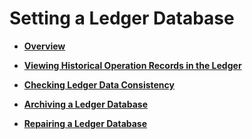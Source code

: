 # Setting a Ledger Database<a name="EN-US_TOPIC_0000001100127484"></a>

-   **[Overview](overview-6.md)**  

-   **[Viewing Historical Operation Records in the Ledger](viewing-historical-operation-records-in-the-ledger.md)**  

-   **[Checking Ledger Data Consistency](checking-ledger-data-consistency.md)**  

-   **[Archiving a Ledger Database](archiving-a-ledger-database.md)**  

-   **[Repairing a Ledger Database](repairing-a-ledger-database.md)**  


